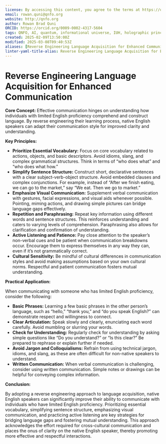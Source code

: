 ```yaml
---
license: By accessing this content, you agree to the terms at https://qnfo.org/LICENSE
email: rowan.quni@qnfo.org
website: http://qnfo.org
author: Rowan Brad Quni
ORCID: https://orcid.org/0009-0002-4317-5604
tags: QNFO, AI, quantum, informational universe, IUH, holographic principle
created: 2025-02-09T13:50:00Z
modified: 2025-03-08T09:40:53Z
aliases: [Reverse Engineering Language Acquisition for Enhanced Communication]
linter-yaml-title-alias: Reverse Engineering Language Acquisition for Enhanced Communication
---
```


# Reverse Engineering Language Acquisition for Enhanced Communication

**Core Concept:** Effective communication hinges on understanding how individuals with limited English proficiency comprehend and construct language. By reverse engineering their learning process, native English speakers can adapt their communication style for improved clarity and understanding.

**Key Principles:**

-   **Prioritize Essential Vocabulary:** Focus on core vocabulary related to actions, objects, and basic descriptors. Avoid idioms, slang, and complex grammatical structures. Think in terms of “who does what” and “who does what how.”
-   **Simplify Sentence Structure:** Construct short, declarative sentences with a clear subject-verb-object structure. Avoid embedded clauses and complex conjunctions. For example, instead of “After we finish eating, we can go to the market,” say “We eat. Then we go to market.”
-   **Emphasize Visual Communication:** Supplement verbal communication with gestures, facial expressions, and visual aids whenever possible. Pointing, miming actions, and drawing simple pictures can bridge language gaps effectively.
-   **Repetition and Paraphrasing:** Repeat key information using different words and sentence structures. This reinforces understanding and caters to varying levels of comprehension. Paraphrasing also allows for clarification and confirmation of understanding.
-   **Active Listening and Patience:** Pay close attention to the speaker’s non-verbal cues and be patient when communication breakdowns occur. Encourage them to express themselves in any way they can, even if it’s not grammatically correct.
-   **Cultural Sensitivity:** Be mindful of cultural differences in communication styles and avoid making assumptions based on your own cultural norms. Respectful and patient communication fosters mutual understanding.

**Practical Application:**

When communicating with someone who has limited English proficiency, consider the following:

-   **Basic Phrases:** Learning a few basic phrases in the other person’s language, such as “hello,” “thank you,” and “do you speak English?” can demonstrate respect and willingness to connect.
-   **Clear Articulation:** Speak slowly and clearly, enunciating each word carefully. Avoid mumbling or slurring your words.
-   **Check for Understanding:** Regularly check for understanding by asking simple questions like “Do you understand?” or “Is this clear?” Be prepared to rephrase or explain further if needed.
-   **Avoid Jargon and Colloquialisms:** Refrain from using technical jargon, idioms, and slang, as these are often difficult for non-native speakers to understand.
-   **Written Communication:** When verbal communication is challenging, consider using written communication. Simple notes or drawings can be helpful for conveying complex information.

**Conclusion:**

By adopting a reverse engineering approach to language acquisition, native English speakers can significantly improve their ability to communicate with individuals who have limited English proficiency. Prioritizing essential vocabulary, simplifying sentence structure, emphasizing visual communication, and practicing active listening are key strategies for bridging language gaps and fostering mutual understanding. This approach acknowledges the effort required for cross-cultural communication and places the onus of clarity on the native English speaker, thereby promoting more effective and respectful interactions.
